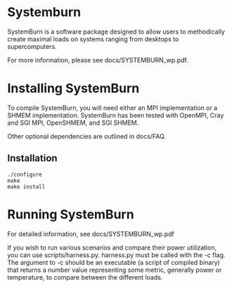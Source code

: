 Systemburn
==========

SystemBurn is a software package designed to allow users to methodically
create maximal loads on systems ranging from desktops to supercomputers.

For more information, please see docs/SYSTEMBURN_wp.pdf.

Installing SystemBurn
=====================
To compile SystemBurn, you will need either an MPI implementation or a
SHMEM implementation.  SystemBurn has been tested with OpenMPI, Cray
and SGI MPI, OpenSHMEM, and SGI SHMEM.

Other optional dependencies are outlined in docs/FAQ.

Installation
------------
    ./configure
    make
    make install

Running SystemBurn
==================

For detailed information, see docs/SYSTEMBURN_wp.pdf

If you wish to run various scenarios and compare their power utilization,
you can use scripts/harness.py.  harness.py must be called with the
-c flag.  The argument to -c should be an executable (a script of
compiled binary) that returns a number value representing some metric,
generally power or temperature, to compare between the different loads.
